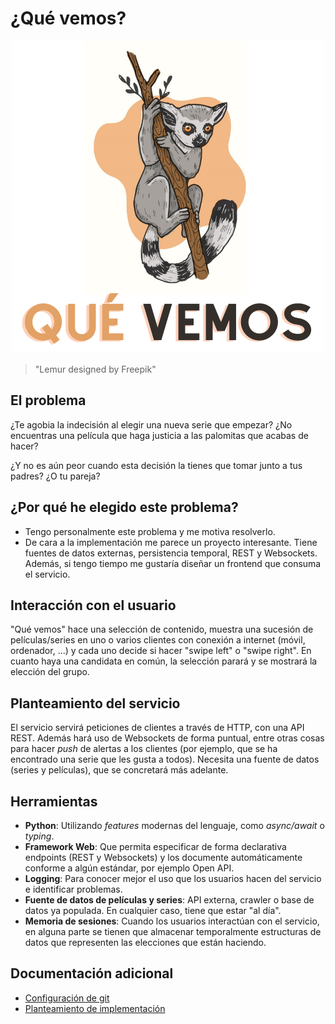 # ¿Qué vemos?

<p align="center">
  <img width="500" height="500" src="docs/img/logo.png">
</p>

> "Lemur designed by Freepik"

## El problema

¿Te agobia la indecisión al elegir una nueva serie que empezar? ¿No encuentras una película que haga justicia a las palomitas que acabas de hacer? 

¿Y no es aún peor cuando esta decisión la tienes que tomar junto a tus padres? ¿O tu pareja? 

## ¿Por qué he elegido este problema?

- Tengo personalmente este problema y me motiva resolverlo.
- De cara a la implementación me parece un proyecto interesante. Tiene fuentes de datos externas, persistencia temporal, REST y Websockets. Además, si tengo tiempo me gustaría diseñar un frontend que consuma el servicio.

## Interacción con el usuario

"Qué vemos" hace una selección de contenido, muestra una sucesión de películas/series en uno o varios clientes con conexión a internet (móvil, ordenador, ...) y cada uno decide si hacer "swipe left" o "swipe right". En cuanto haya una candidata en común, la selección parará y se mostrará la elección del grupo.

## Planteamiento del servicio

El servicio servirá peticiones de clientes a través de HTTP, con una API REST. Además hará uso de Websockets de forma puntual, entre otras cosas para hacer *push* de alertas a los clientes (por ejemplo, que se ha encontrado una serie que les gusta a todos). 
Necesita una fuente de datos (series y películas), que se concretará más adelante.

## Herramientas
- **Python**: Utilizando *features* modernas del lenguaje, como *async/await* o *typing*.
- **Framework Web**: Que permita especificar de forma declarativa endpoints (REST y Websockets) y los documente automáticamente conforme a algún estándar, por ejemplo Open API.
- **Logging**: Para conocer mejor el uso que los usuarios hacen del servicio e identificar problemas.
- **Fuente de datos de películas y series**: API externa, crawler o base de datos ya populada. En cualquier caso, tiene que estar "al día".
- **Memoria de sesiones**: Cuando los usuarios interactúan con el servicio, en alguna parte se tienen que almacenar temporalmente estructuras de datos que representen las elecciones que están haciendo.

## Documentación adicional
- [Configuración de git](docs/configurando-git.md)
- [Planteamiento de implementación](docs/pasos.md)
